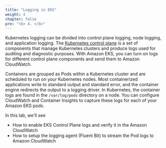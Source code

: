 ```yaml
---
title: "Logging in EKS"
weight: 4
chapter: false
pre: "<b> 4. </b>"
---
```


Kubernetes logging can be divided into control plane logging, node logging, and application logging. The [Kubernetes control plane](https://kubernetes.io/docs/concepts/overview/components/#control-plane-components) is a set of components that manage Kubernetes clusters and produce logs used for auditing and diagnostic purposes. With Amazon EKS, you can turn on logs for different control plane components and send them to Amazon CloudWatch.

Containers are grouped as Pods within a Kubernetes cluster and are scheduled to run on your Kubernetes nodes. Most containerized applications write to standard output and standard error, and the container engine redirects the output to a logging driver. In Kubernetes, the container logs are found in the `/var/log/pods` directory on a node. You can configure CloudWatch and Container Insights to capture these logs for each of your Amazon EKS pods.

In this lab, we'll see

- How to enable EKS Control Plane logs and verify it in the Amazon CloudWatch
- How to setup the logging agent (Fluent Bit) to stream the Pod logs to Amazon CloudWatch
